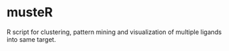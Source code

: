 # musteR

R script for clustering, pattern mining and visualization of multiple ligands into same target.
